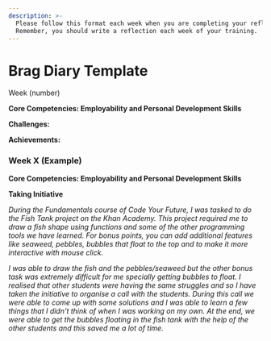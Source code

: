 ```yaml
---
description: >-
  Please follow this format each week when you are completing your reflection.
  Remember, you should write a reflection each week of your training.
---
```


# Brag Diary Template

Week \(number\)

**Core Competencies: Employability and Personal Development Skills**

**Challenges:** 

**Achievements:** 

### **Week X \(Example\)**

**Core Competencies: Employability and Personal Development Skills**

**Taking Initiative**

_During the Fundamentals course of Code Your Future, I was tasked to do the Fish Tank project on the Khan Academy. This project required me to draw a fish shape using functions and some of the other programming tools we have learned. For bonus points, you can add additional features like seaweed, pebbles, bubbles that float to the top and to make it more interactive with mouse click._ 

_I was able to draw the fish and the pebbles/seaweed but the other bonus task was extremely difficult for me specially getting bubbles to float. I realised that other students were having the same struggles and so I have taken the initiative to organise a call with the students. During this call we were able to come up with some solutions and I was able to learn a few things that I didn't think of when I was working on my own. At the end, we were able to get the bubbles floating in the fish tank with the help of the other students and this saved me a lot of time._

